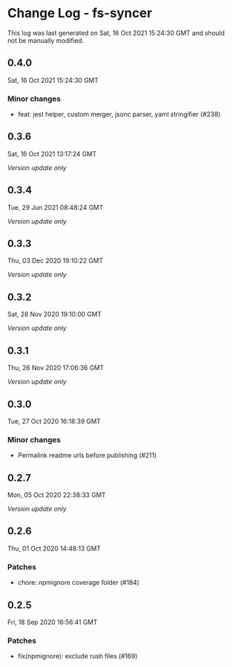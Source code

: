 # Change Log - fs-syncer

This log was last generated on Sat, 16 Oct 2021 15:24:30 GMT and should not be manually modified.

## 0.4.0
Sat, 16 Oct 2021 15:24:30 GMT

### Minor changes

- feat: jest helper, custom merger, jsonc parser, yaml stringifier (#238)

## 0.3.6
Sat, 16 Oct 2021 13:17:24 GMT

_Version update only_

## 0.3.4
Tue, 29 Jun 2021 08:48:24 GMT

_Version update only_

## 0.3.3
Thu, 03 Dec 2020 19:10:22 GMT

_Version update only_

## 0.3.2
Sat, 28 Nov 2020 19:10:00 GMT

_Version update only_

## 0.3.1
Thu, 26 Nov 2020 17:06:36 GMT

_Version update only_

## 0.3.0
Tue, 27 Oct 2020 16:18:39 GMT

### Minor changes

- Permalink readme urls before publishing (#211)

## 0.2.7
Mon, 05 Oct 2020 22:38:33 GMT

_Version update only_

## 0.2.6
Thu, 01 Oct 2020 14:48:13 GMT

### Patches

- chore: npmignore coverage folder (#184)

## 0.2.5
Fri, 18 Sep 2020 16:56:41 GMT

### Patches

- fix(npmignore): exclude rush files (#169)

